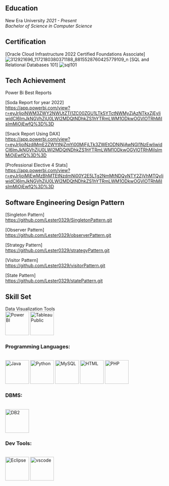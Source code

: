 ## Education
New Era University
    _2021 - Present_
    <br>_Bachelor of Science in Computer Science_


## Certification
[Oracle Cloud Infrastructure 2022 Certified Foundations Associate]
![312921696_1172180380371188_8815528760425779109_n](https://github.com/user-attachments/assets/95b46cd6-64cf-4f0d-bb4d-28946b7370b2)
[SQL and Relational Databases 101]
![sql101](https://github.com/user-attachments/assets/353a3145-6cba-4b7c-8c0c-1ab98c8cad02)

## Tech Achievement
Power Bi Best Reports

[Soda Report for year 2022]
<br>https://app.powerbi.com/view?r=eyJrIjoiNWM3ZWY2NWUtZTI1ZC00ZGU1LTk5YTctNWMyZjAzNTkxZjEyIiwidCI6ImJkNGVhZjU0LWI2MDQtNDhkZS1hYTRmLWM1ODkwOGVlOTRhMiIsImMiOjEwfQ%3D%3D

[Snack Report Using DAX]
<br>https://app.powerbi.com/view?r=eyJrIjoiNzdiMmE2ZWYtNjZmYi00MjFjLTk3ZWEtODNjNjAwNGI1NzEwIiwidCI6ImJkNGVhZjU0LWI2MDQtNDhkZS1hYTRmLWM1ODkwOGVlOTRhMiIsImMiOjEwfQ%3D%3D

[Professional Elective 4 Stats]
<br>https://app.powerbi.com/view?r=eyJrIjoiMjEwMzBhMTEtNzdmNi00Y2E5LTg2NmMtNDQyNTY2ZjVhMTQyIiwidCI6ImJkNGVhZjU0LWI2MDQtNDhkZS1hYTRmLWM1ODkwOGVlOTRhMiIsImMiOjEwfQ%3D%3D

## Software Engineering Design Pattern
[Singleton Pattern]
<br>https://github.com/Lester0329/SingletonPattern.git

[Observer Pattern]
<br>https://github.com/Lester0329/observerPattern.git

[Strategy Pattern]
<br>https://github.com/Lester0329/strategyPattern.git

[Visitor Pattern]
<br>https://github.com/Lester0329/visitorPattern.git

[State Pattern]
<br>https://github.com/Lester0329/statePattern.git

## Skill Set

Data Visualization Tools
<br><img src=https://github.com/microsoft/PowerBI-Icons/blob/main/SVG/Power-BI.svg alt="Power BI" width="75" height="75">
<img src=https://cdn.worldvectorlogo.com/logos/tableau-software.svg alt="Tableau Public" width="75" height="75">

### Programming Languages:
<br><img src=https://www.vectorlogo.zone/logos/java/java-icon.svg alt="Java" width="75" height="75">
<img src=https://cdn.freebiesupply.com/logos/large/2x/python-5-logo-svg-vector.svg alt="Python" width="75" height="75">
<img src=https://cdn.freebiesupply.com/logos/large/2x/mysql-logo-svg-vector.svg alt="MySQL" width="75" height="75">
<img src=https://cdn.freebiesupply.com/logos/large/2x/html5-logo-svg-vector.svg alt="HTML" width="75" height="75">
<img src=https://www.php.net/images/logos/new-php-logo.svg alt="PHP" width="75" height="75">
### DBMS:
<br><img src=https://upload.vectorlogo.zone/logos/ibm/images/266622c7-9e99-4609-82d0-f8633242d45f.svg alt="DB2" width="75" height="75">
### Dev Tools:
<br>
<img src=https://www.svgrepo.com/show/353685/eclipse-icon.svg alt="Eclipse" width="75" height="75">
<img src=https://www.svgrepo.com/show/452129/vs-code.svg alt="vscode" width="75" height="75">
